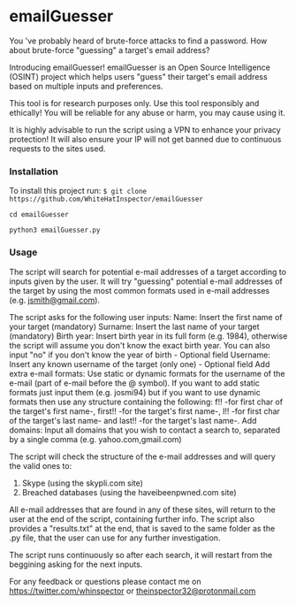 # emailGuesser
You 've probably heard of brute-force attacks to find a password. How about brute-force "guessing" a target's email address?

Introducing emailGuesser!
emailGuesser is an Open Source Intelligence (OSINT) project which helps users "guess" their target's email address based on multiple inputs and preferences.

This tool is for research purposes only.
Use this tool responsibly and ethically! You will be reliable for any abuse or harm, you may cause using it.

It is highly advisable to run the script using a VPN to enhance your privacy protection! It will also ensure your IP will not get banned due to continuous requests to the sites used.

### Installation
To install this project run: 
`$ git clone https://github.com/WhiteHatInspector/emailGuesser`

`cd emailGuesser`

`python3 emailGuesser.py`

### Usage
The script will search for potential e-mail addresses of a target according to inputs given by the user. It will try "guessing" potential e-mail addresses of the target by using the most common formats used in e-mail addresses (e.g. jsmith@gmail.com).

The script asks for the following user inputs:
Name: Insert the first name of your target (mandatory)
Surname: Insert the last name of your target (mandatory)
Birth year: Insert birth year in its full form (e.g. 1984), otherwise the script will assume you don't know the exact birth year. You can also input "no" if you don't know the year of birth - Optional field
Username: Insert any known username of the target (only one) - Optional field
Add extra e-mail formats: Use static or dynamic formats for the username of the e-mail (part of e-mail before the @ symbol). If you want to add static formats just input them (e.g. josmi94) but if you want to use dynamic formats then use any structure containing the following: f!! -for first char of the target's first name-, first!! -for the target's first name-, l!! -for first char of the target's last name- and last!! -for the target's last name-.
Add domains: Input all domains that you wish to contact a search to, separated by a single comma (e.g. yahoo.com,gmail.com)

The script will check the structure of the e-mail addresses and will query the valid ones to:
1. Skype (using the skypli.com site)
2. Breached databases (using the haveibeenpwned.com site)

All e-mail addresses that are found in any of these sites, will return to the user at the end of the script, containing further info.
The script also provides a "results.txt" at the end, that is saved to the same folder as the .py file, that the user can use for any further investigation.

The script runs continuously so after each search, it will restart from the beggining asking for the next inputs.

For any feedback or questions please contact me on https://twitter.com/whinspector or theinspector32@protonmail.com
